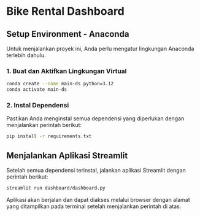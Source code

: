# Bike Rental Dashboard

## Setup Environment - Anaconda
Untuk menjalankan proyek ini, Anda perlu mengatur lingkungan Anaconda terlebih dahulu.

### 1. Buat dan Aktifkan Lingkungan Virtual
```sh
conda create --name main-ds python=3.12
conda activate main-ds
```

### 2. Instal Dependensi
Pastikan Anda menginstal semua dependensi yang diperlukan dengan menjalankan perintah berikut:
```sh
pip install -r requirements.txt
```

## Menjalankan Aplikasi Streamlit
Setelah semua dependensi terinstal, jalankan aplikasi Streamlit dengan perintah berikut:
```sh
streamlit run dashboard/dashboard.py
```

Aplikasi akan berjalan dan dapat diakses melalui browser dengan alamat yang ditampilkan pada terminal setelah menjalankan perintah di atas.

